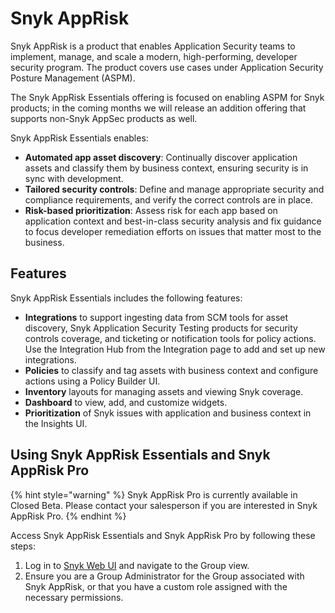 # Snyk AppRisk

Snyk AppRisk is a product that enables Application Security teams to implement, manage, and scale a modern, high-performing, developer security program. The product covers use cases under Application Security Posture Management (ASPM).

The Snyk AppRisk Essentials offering is focused on enabling ASPM for Snyk products; in the coming months we will release an addition offering that supports non-Snyk AppSec products as well.&#x20;

Snyk AppRisk Essentials enables:&#x20;

* **Automated app asset discovery**: Continually discover application assets and classify them by business context, ensuring security is in sync with development.
* **Tailored security controls**: Define and manage appropriate security and compliance requirements, and verify the correct controls are in place.
* **Risk-based prioritization**: Assess risk for each app based on application context and best-in-class security analysis and fix guidance to focus developer remediation efforts on issues that matter most to the business.

## Features

Snyk AppRisk Essentials includes the following features:&#x20;

* **Integrations** to support ingesting data from SCM tools for asset discovery, Snyk Application Security Testing products for security controls coverage, and ticketing or notification tools for policy actions. Use the Integration Hub from the Integration page to add and set up new integrations.
* **Policies** to classify and tag assets with business context and configure actions using a Policy Builder UI.
* **Inventory** layouts for managing assets and viewing Snyk coverage.
* **Dashboard** to view, add, and customize widgets.
* **Prioritization** of Snyk issues with application and business context in the Insights UI.

## Using Snyk AppRisk Essentials and Snyk AppRisk Pro

{% hint style="warning" %}
Snyk AppRisk Pro is currently available in Closed Beta. Please contact your salesperson if you are interested in Snyk AppRisk Pro.
{% endhint %}

Access Snyk AppRisk Essentials and Snyk AppRisk Pro by following these steps:

1. Log in to [Snyk Web UI](https://docs.snyk.io/getting-started/exploring-the-snyk-web-ui) and navigate to the Group view.
2. Ensure you are a Group Administrator for the Group associated with Snyk AppRisk, or that you have a custom role assigned with the necessary permissions.

